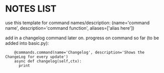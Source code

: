 # NOTES LIST

use this template for command names/description: (name='command name', description='command function', aliases=['alias here'])

add in a changelog command later on. progress on command so far (to be added into basic.py):
```
    @commands.command(name='Changelog', description='Shows the ChangeLog for every update')
    async def changelog(self,ctx):
      print 
```